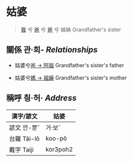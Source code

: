 # 姑婆
> [我](member1.md) 兮 [爸](member2.md) 兮 [爸](member8.md) 兮 姊妹
> Grandfather's sister

## 關係 관·희- _Relationships_

- 姑婆兮[爸 → 阿祖](member29.md) Grandfather's sister's father

- 姑婆兮[媽 → 祖嫲](member30.md) Grandfather's sister's mother



## 稱呼 칑·허· _Address_

漢字/諺文 | 姑婆
--- | ---
諺文 깐-뿐ˆ | 거·보ˆ
台羅 Tâi-lô | koo-pô
戴字 Taiji | kor3poh2


